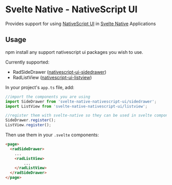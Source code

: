# Svelte Native - NativeScript UI

Provides support for using [NativeScript UI](https://docs.nativescript.org/ui/overview#nativescript-ui-overview) in [Svelte Native](https://svelte-native.technology) Applications


## Usage

npm install any support nativescript ui packages you wish to use.

Currently supported:

* RadSideDrawer ([nativescript-ui-sidedrawer](https://www.npmjs.com/package/nativescript-ui-sidedrawer))
* RadListView ([nativescript-ui-listview](https://www.npmjs.com/package/nativescript-ui-listview))
    

In your project's `app.ts` file, add:

```js
//import the components you are using
import SideDrawer from 'svelte-native-nativescript-ui/sidedrawer';
import ListView from 'svelte-native-nativescript-ui/listview';

//register them with svelte-native so they can be used in svelte components
SideDrawer.register(); 
ListView.register();
```

Then use them in your `.svelte` components: 

```html
<page>
  <radSideDrawer>
    ...
    <radListView>
        ...
    </radListView>
  </radSideDrawer>
</page>
```